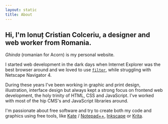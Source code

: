 ```yaml
---
layout: static
title: About
---
```


Hi, I'm Ionuț Cristian Colceriu, a designer and web worker from Romania.
----------------------------------------------------------------------------

*Ghinda* (romanian for Acorn) is my personal website.

I started web development in the dark days when Internet Explorer was the best browser around and we loved to use <a href="http://msdn.microsoft.com/en-us/library/ms532847(v=vs.85).aspx"><code>filter</code></a>, while struggling with Netscape Navigator 4.

During these years I've been working in graphic and print design, illustration, interface design but always kept a strong focus on frontend web development, the holy trinity of HTML, CSS and JavaScript. I've worked with most of the hip CMS's and JavaScript libraries around.

I'm passionate about free software and try to create both my code and graphics using free tools, like [Kate](http://kate-editor.org/) / [Notepad++](http://notepad-plus-plus.org/), [Inkscape](http://inkscape.org/) or [Krita](http://krita.org/).

